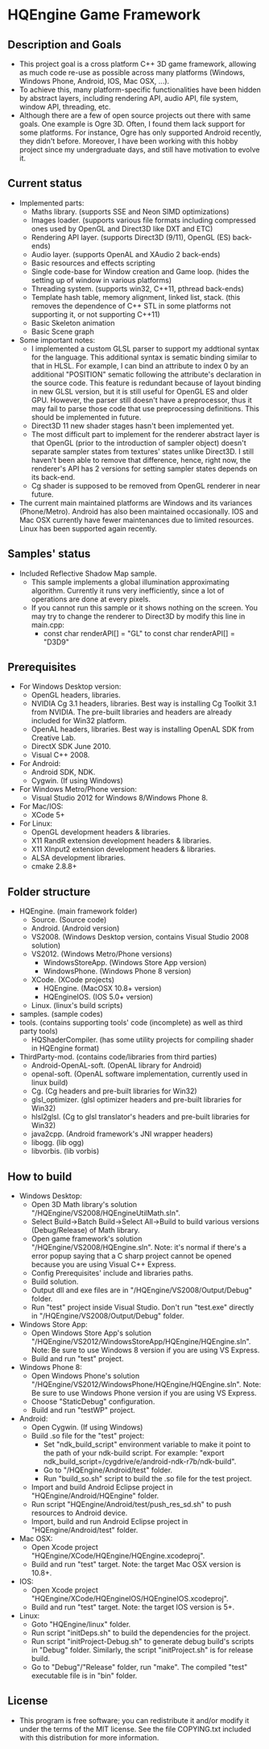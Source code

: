 HQEngine Game Framework
========
Description and Goals
----------------------------
- This project goal is a cross platform C++ 3D game framework, allowing as much code re-use as possible across many platforms (Windows, Windows Phone, Android, IOS, Mac OSX, ...).
- To achieve this, many platform-specific functionalities have been hidden by abstract layers, including rendering API, audio API, file system, window API, threading, etc.
- Although there are a few of open source projects out there with same goals. One example is Ogre 3D. Often, I found them lack support for some platforms. For instance, Ogre has only supported Android recently, they didn't before. Moreover, I have been working with this hobby project since my undergraduate days, and still have motivation to evolve it.

Current status
----------------------------
- Implemented parts:
	* Maths library. (supports SSE and Neon SIMD optimizations)
	* Images loader. (supports various file formats including compressed ones used by OpenGL and Direct3D like DXT and ETC)
	* Rendering API layer. (supports Direct3D (9/11), OpenGL (ES) back-ends)
	* Audio layer. (supports OpenAL and XAudio 2 back-ends)
	* Basic resources and effects scripting
	* Single code-base for Window creation and Game loop. (hides the setting up of window in various platforms)
	* Threading system. (supports win32, C++11, pthread back-ends)
	* Template hash table, memory alignment, linked list, stack.  (this removes the dependence of C++ STL in some platforms not supporting it, or not supporting C++11)
	* Basic Skeleton animation
	* Basic Scene graph
- Some important notes:
	* I implemented a custom GLSL parser to support my addtional syntax for the language. This additional syntax is sematic binding similar to that in HLSL. For example, I can bind an attribute to index 0 by an additional "POSITION"
sematic following the attribute's declaration in the source code. This feature is redundant because of layout binding in new GLSL version, but it is still useful for OpenGL ES and older GPU. However, the parser still doesn't have a preprocessor, thus it may fail to parse those code that use preprocessing definitions. This should be implemented in future.
	* Direct3D 11 new shader stages hasn't been implemented yet.
	* The most difficult part to implement for the renderer abstract layer is that OpenGL (prior to the introduction of sampler object) doesn't separate sampler states from textures' states unlike Direct3D. I still haven't been able to remove that difference, hence, right now, the renderer's API has 2 versions for setting sampler states depends on its back-end. 
	* Cg shader is supposed to be removed from OpenGL renderer in near future.
- The current main maintained platforms are Windows and its variances (Phone/Metro). Android has also been maintained occasionally. IOS and Mac OSX currently have fewer maintenances due to limited resources. Linux has been supported again recently.
	
Samples' status
----------------------------
- Included Reflective Shadow Map sample. 
	* This sample implements a global illumination approximating algorithm. Currently it runs very inefficiently, since a lot of operations are done at every pixels. 
	* If you cannot run this sample or it shows nothing on the screen. You may try to change the renderer to Direct3D by modify this line in main.cpp:
		* const char renderAPI[] = "GL" to const char renderAPI[] = "D3D9"

Prerequisites
----------------------------
- For Windows Desktop version:
	* OpenGL headers, libraries. 
	* NVIDIA Cg 3.1 headers, libraries. Best way is installing Cg Toolkit 3.1 from NVIDIA. The pre-built libraries and headers are already included for Win32 platform.
	* OpenAL headers, libraries. Best way is installing OpenAL SDK from Creative Lab. 
	* DirectX SDK June 2010. 
	* Visual C++ 2008. 
- For Android:
	* Android SDK, NDK. 
	* Cygwin. (If using Windows)
- For Windows Metro/Phone version:
	* Visual Studio 2012 for Windows 8/Windows Phone 8. 
- For Mac/IOS:
	* XCode 5+
- For Linux:
	* OpenGL development headers & libraries.
	* X11 RandR extension development headers & libraries.
	* X11 XInput2 extension development headers & libraries.
	* ALSA development libraries.
	* cmake 2.8.8+
 
Folder structure
----------------------------
- HQEngine. (main framework folder)
	* Source. (Source code)
	* Android. (Android version)
	* VS2008. (Windows Desktop version, contains Visual Studio 2008 solution)
	* VS2012. (Windows Metro/Phone versions)
		* WindowsStoreApp. (Windows Store App version)
		* WindowsPhone. (Windows Phone 8 version)
	* XCode. (XCode projects)
		* HQEngine. (MacOSX 10.8+ version)
		* HQEngineIOS. (IOS 5.0+ version)
	* Linux. (linux's build scripts)
- samples. (sample codes)
- tools. (contains supporting tools' code (incomplete) as well as third party tools)
	* HQShaderCompiler. (has some utility projects for compiling shader in HQEngine format)
- ThirdParty-mod. (contains code/libraries from third parties)
	* Android-OpenAL-soft. (OpenAL library for Android)
	* openal-soft. (OpenAL software implementation, currently used in linux build)
	* Cg. (Cg headers and pre-built libraries for Win32)
	* glsl_optimizer. (glsl optimizer headers and pre-built libraries for Win32)
	* hlsl2glsl.	(Cg to glsl translator's headers and pre-built libraries for Win32)
	* java2cpp. (Android framework's JNI wrapper headers)
	* libogg. (lib ogg)
	* libvorbis. (lib vorbis)

How to build
----------------------------
- Windows Desktop:
	* Open 3D Math library's solution "/HQEngine/VS2008/HQEngineUtilMath.sln".
	* Select Build->Batch Build->Select All->Build to build various versions (Debug/Release) of Math library.
	* Open game framework's solution "/HQEngine/VS2008/HQEngine.sln". 
	Note: it's normal if there's a error popup saying that a C sharp project cannot be opened because you are using Visual C++ Express.
	* Config Prerequisites' include and libraries paths. 
	* Build solution.
	* Output dll and exe files are in "/HQEngine/VS2008/Output/Debug" folder. 
	* Run "test" project inside Visual Studio. Don't run "test.exe" directly in "/HQEngine/VS2008/Output/Debug" folder.
- Windows Store App:
	* Open Windows Store App's solution "/HQEngine/VS2012/WindowsStoreApp/HQEngine/HQEngine.sln". 
	Note: Be sure to use Windows 8 version if you are using VS Express.
	* Build and run "test" project.
- Windows Phone 8:
	* Open Windows Phone's solution "/HQEngine/VS2012/WindowsPhone/HQEngine/HQEngine.sln". 
	Note: Be sure to use Windows Phone version if you are using VS Express.
	* Choose "StaticDebug" configuration.
	* Build and run "testWP" project.
- Android:
	* Open Cygwin. (If using Windows)
	* Build .so file for the "test" project:
		* Set "ndk_build_script" environment variable to make it point to the path of your ndk-build script. 
		For example: "export ndk_build_script=/cygdrive/e/android-ndk-r7b/ndk-build".
		* Go to "/HQEngine/Android/test" folder.
		* Run "build_so.sh" script to build the .so file for the test project.
	* Import and build Android Eclipse project in "HQEngine/Android/HQEngine" folder.
	* Run script "HQEngine/Android/test/push_res_sd.sh" to push resources to Android device.
	* Import, build and run Android Eclipse project in "HQEngine/Android/test" folder.
- Mac OSX:
	* Open Xcode project "HQEngine/XCode/HQEngine/HQEngine.xcodeproj".
	* Build and run "test" target. Note: the target Mac OSX version is 10.8+.
- IOS:
	* Open Xcode project "HQEngine/XCode/HQEngineIOS/HQEngineIOS.xcodeproj".
	* Build and run "test" target. Note: the target IOS version is 5+.
- Linux:
	* Goto "HQEngine/linux" folder.
	* Run script "initDeps.sh" to build the dependencies for the project.
	* Run script "initProject-Debug.sh" to generate debug build's scripts in "Debug" folder. Similarly, the script "initProject.sh" is for release build.
	* Go to "Debug"/"Release" folder, run "make". The compiled "test" executable file is in "bin" folder. 
	
License
---------------------------
- This program is free software; you can redistribute it and/or
modify it under the terms of the MIT license.  See the file
COPYING.txt included with this distribution for more information.
	
	
